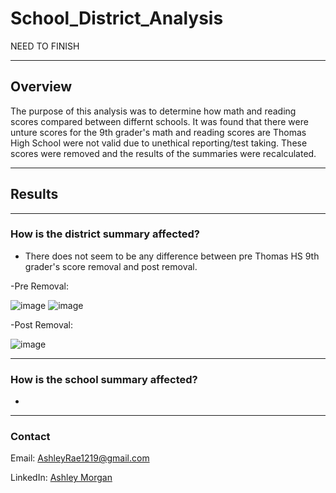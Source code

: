 # School_District_Analysis




NEED TO FINISH


---

## Overview 

The purpose of this analysis was to determine how math and reading scores compared between differnt schools. It was found that there were unture scores for the 9th grader's math and reading scores are Thomas High School were not valid due to unethical reporting/test taking. These scores were removed and the results of the summaries were recalculated. 

---

## Results

---

### **How is the district summary affected?**


-   There does not seem to be any difference between pre Thomas HS 9th grader's score removal and post removal. 


-Pre Removal: 

   ![image](https://user-images.githubusercontent.com/101747213/166405926-4665d823-8521-4d96-8018-51edc2284895.png) ![image](https://user-images.githubusercontent.com/101747213/166405938-2af70350-e30f-4961-bf76-87e083d4dc93.png)


-Post Removal: 

   ![image](https://user-images.githubusercontent.com/101747213/166405949-6a5877ed-3ec8-417e-8a57-cc0a60e63b8b.png)

---

### **How is the school summary affected?**

-




    
---

### **Contact**

Email: [AshleyRae1219@gmail.com](mailto:ashleyrae1219@gmail.com)

LinkedIn: [Ashley Morgan](https://www.linkedin.com/in/morganashleyr/)
